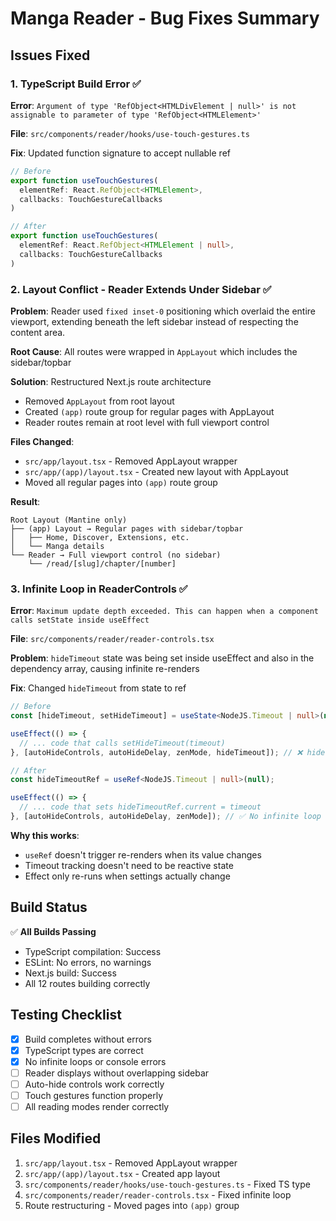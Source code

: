 # Manga Reader - Bug Fixes Summary

## Issues Fixed

### 1. TypeScript Build Error ✅
**Error**: `Argument of type 'RefObject<HTMLDivElement | null>' is not assignable to parameter of type 'RefObject<HTMLElement>'`

**File**: `src/components/reader/hooks/use-touch-gestures.ts`

**Fix**: Updated function signature to accept nullable ref
```typescript
// Before
export function useTouchGestures(
  elementRef: React.RefObject<HTMLElement>,
  callbacks: TouchGestureCallbacks
)

// After
export function useTouchGestures(
  elementRef: React.RefObject<HTMLElement | null>,
  callbacks: TouchGestureCallbacks
)
```

### 2. Layout Conflict - Reader Extends Under Sidebar ✅
**Problem**: Reader used `fixed inset-0` positioning which overlaid the entire viewport, extending beneath the left sidebar instead of respecting the content area.

**Root Cause**: All routes were wrapped in `AppLayout` which includes the sidebar/topbar

**Solution**: Restructured Next.js route architecture
- Removed `AppLayout` from root layout
- Created `(app)` route group for regular pages with AppLayout
- Reader routes remain at root level with full viewport control

**Files Changed**:
- `src/app/layout.tsx` - Removed AppLayout wrapper
- `src/app/(app)/layout.tsx` - Created new layout with AppLayout
- Moved all regular pages into `(app)` route group

**Result**:
```
Root Layout (Mantine only)
├── (app) Layout → Regular pages with sidebar/topbar
│   ├── Home, Discover, Extensions, etc.
│   └── Manga details
└── Reader → Full viewport control (no sidebar)
    └── /read/[slug]/chapter/[number]
```

### 3. Infinite Loop in ReaderControls ✅
**Error**: `Maximum update depth exceeded. This can happen when a component calls setState inside useEffect`

**File**: `src/components/reader/reader-controls.tsx`

**Problem**: `hideTimeout` state was being set inside useEffect and also in the dependency array, causing infinite re-renders

**Fix**: Changed `hideTimeout` from state to ref
```typescript
// Before
const [hideTimeout, setHideTimeout] = useState<NodeJS.Timeout | null>(null);

useEffect(() => {
  // ... code that calls setHideTimeout(timeout)
}, [autoHideControls, autoHideDelay, zenMode, hideTimeout]); // ❌ hideTimeout causes infinite loop

// After
const hideTimeoutRef = useRef<NodeJS.Timeout | null>(null);

useEffect(() => {
  // ... code that sets hideTimeoutRef.current = timeout
}, [autoHideControls, autoHideDelay, zenMode]); // ✅ No infinite loop
```

**Why this works**:
- `useRef` doesn't trigger re-renders when its value changes
- Timeout tracking doesn't need to be reactive state
- Effect only re-runs when settings actually change

## Build Status

✅ **All Builds Passing**
- TypeScript compilation: Success
- ESLint: No errors, no warnings
- Next.js build: Success
- All 12 routes building correctly

## Testing Checklist

- [x] Build completes without errors
- [x] TypeScript types are correct
- [x] No infinite loops or console errors
- [ ] Reader displays without overlapping sidebar
- [ ] Auto-hide controls work correctly
- [ ] Touch gestures function properly
- [ ] All reading modes render correctly

## Files Modified

1. `src/app/layout.tsx` - Removed AppLayout wrapper
2. `src/app/(app)/layout.tsx` - Created app layout
3. `src/components/reader/hooks/use-touch-gestures.ts` - Fixed TS type
4. `src/components/reader/reader-controls.tsx` - Fixed infinite loop
5. Route restructuring - Moved pages into `(app)` group
